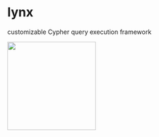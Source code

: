 # lynx
customizable Cypher query execution framework

<img src="https://github.com/bluejoe2008/lynx/blob/master/lynx.png?raw=true" width=200>

